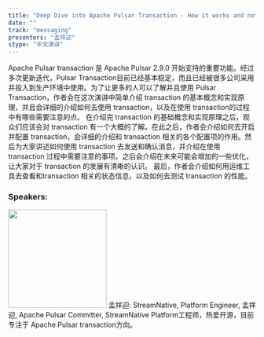 ```yaml
---
title: "Deep Dive into Apache Pulsar Transaction - How it works and notes for it. "
date: "" 
track: "messaging"
presenters: "孟祥迎"
stype: "中文演讲"
---
```

Apache Pulsar transaction 是 Apache Pulsar 2.9.0 开始支持的重要功能。经过多次更新迭代，Pulsar Transaction目前已经基本稳定，而且已经被很多公司采用并投入到生产环境中使用。为了让更多的人可以了解并且使用 Pulsar Transaction，作者会在这次演讲中简单介绍 transaction 的基本概念和实现原理，并且会详细的介绍如何去使用 transaction，以及在使用 transaction的过程中有哪些需要注意的点。
在介绍完 transaction 的基础概念和实现原理之后，观众们应该会对 transaction 有一个大概的了解。在此之后，作者会介绍如何去开启并配置 transaction，会详细的介绍和 transaction 相关的各个配置项的作用。然后为大家讲述如何使用 transaction 去发送和确认消息，并介绍在使用 transaction 过程中需要注意的事项。之后会介绍在未来可能会增加的一些优化，让大家对于 transaction 的发展有清晰的认识。
最后，作者会介绍如何用运维工具去查看和transaction 相关的状态信息，以及如何去测试 transaction 的性能。
 ### Speakers: 
 <img src="images/speaker/1204.png" width="200" />
 孟祥迎: StreamNative, Platform Engineer, 孟祥迎, Apache Pulsar Committer, StreamNative Platform工程师，热爱开源，目前专注于 Apache Pulsar transaction方向。
 